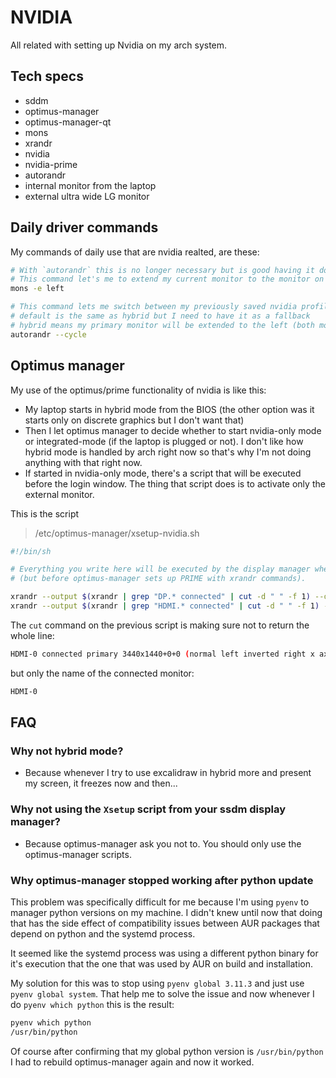 # NVIDIA

All related with setting up Nvidia on my arch system.

## Tech specs

- sddm
- optimus-manager
- optimus-manager-qt
- mons
- xrandr
- nvidia
- nvidia-prime
- autorandr
- internal monitor from the laptop
- external ultra wide LG monitor

## Daily driver commands

My commands of daily use that are nvidia realted, are these:

```sh
# With `autorandr` this is no longer necessary but is good having it documented in here.
# This command let's me to extend my current monitor to the monitor on the left.
mons -e left

# This command lets me switch between my previously saved nvidia profiles: default, nvidia, hybrid.
# default is the same as hybrid but I need to have it as a fallback
# hybrid means my primary monitor will be extended to the left (both monitor will be running on nvidia graphics)
autorandr --cycle
```

## Optimus manager

My use of the optimus/prime functionality of nvidia is like this:

- My laptop starts in hybrid mode from the BIOS (the other option was it starts only on discrete graphics but I don't want that)
- Then I let optimus manager to decide whether to start nvidia-only mode or integrated-mode (if the laptop is plugged or not). I don't like how hybrid mode is handled by arch right now so that's why I'm not doing anything with that right now.
- If started in nvidia-only mode, there's a script that will be executed before the login window. The thing that script does is to activate only the external monitor.


This is the script

> /etc/optimus-manager/xsetup-nvidia.sh

```sh
#!/bin/sh

# Everything you write here will be executed by the display manager when setting up the login screen in "nvidia" mode.
# (but before optimus-manager sets up PRIME with xrandr commands).

xrandr --output $(xrandr | grep "DP.* connected" | cut -d " " -f 1) --off
xrandr --output $(xrandr | grep "HDMI.* connected" | cut -d " " -f 1) --primary --mode 3440x1440 --dpi 96 --pos 0x0 --rotate normal
```

The `cut` command on the previous script is making sure not to return the whole line:

```sh
HDMI-0 connected primary 3440x1440+0+0 (normal left inverted right x axis y axis) 800mm x 335mm
```

but only the name of the connected monitor:

```sh
HDMI-0
```

## FAQ

### Why not hybrid mode?

- Because whenever I try to use excalidraw in hybrid more and present my screen, it freezes now and then...

### Why not using the `Xsetup` script from your ssdm display manager?

- Because optimus-manager ask you not to. You should only use the optimus-manager scripts.

### Why optimus-manager stopped working after python update

This problem was specifically difficult for me because I'm using `pyenv` to manager python versions on my machine. I didn't knew until now that doing that has the side effect of compatibility issues between AUR packages that depend on python and the systemd process.

It seemed like the systemd process was using a different python binary for it's execution that the one that was used by AUR on build and installation.

My solution for this was to stop using `pyenv global 3.11.3` and just use `pyenv global system`. That help me to solve the issue and now whenever I do `pyenv which python` this is the result:

```sh
pyenv which python
/usr/bin/python
```

Of course after confirming that my global python version is `/usr/bin/python` I had to rebuild optimus-manager again and now it worked.